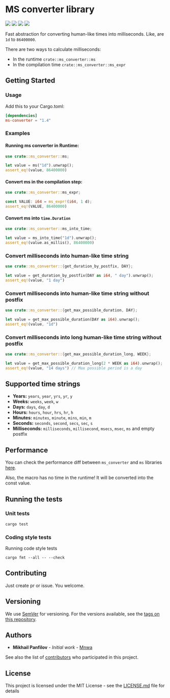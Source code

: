 # MS converter library
[![](https://docs.rs/ms-converter/badge.svg)](https://docs.rs/ms-converter/)
[![](https://github.com/Mnwa/ms/workflows/build/badge.svg?branch=master)](https://github.com/Mnwa/ms/actions?query=workflow%3Abuild)
[![](https://img.shields.io/crates/v/ms-converter.svg)](https://crates.io/crates/ms-converter)
[![](https://img.shields.io/crates/d/ms-converter.svg)](https://crates.io/crates/ms-converter)

Fast abstraction for converting human-like times into milliseconds.
Like, are `1d` to `86400000`.

There are two ways to calculate milliseconds:
* In the runtime `crate::ms_converter::ms`
* In the compilation time `crate::ms_converter::ms_expr`

## Getting Started

### Usage
Add this to your Cargo.toml:

```toml
[dependencies]
ms-converter = "1.4"
```

### Examples

#### Running ms converter in Runtime:
```rust
use crate::ms_converter::ms;

let value = ms("1d").unwrap();
assert_eq!(value, 86400000)
```

#### Convert ms in the compilation step:
```rust
use crate::ms_converter::ms_expr;

const VALUE: i64 = ms_expr!(i64, 1 d);
assert_eq!(VALUE, 86400000)
```

#### Convert ms into `time.Duration`
```rust
use crate::ms_converter::ms_into_time;

let value = ms_into_time("1d").unwrap();
assert_eq!(value.as_millis(), 86400000)
```

### Convert milliseconds into human-like time string
```rust
use crate::ms_converter::{get_duration_by_postfix, DAY};

let value = get_duration_by_postfix(DAY as i64, " day").unwrap();
assert_eq!(value, "1 day")
```

### Convert milliseconds into human-like time string without postfix
```rust
use crate::ms_converter::{get_max_possible_duration, DAY};

let value = get_max_possible_duration(DAY as i64).unwrap();
assert_eq!(value, "1d")
```

### Convert milliseconds into long human-like time string without postfix
```rust
use crate::ms_converter::{get_max_possible_duration_long, WEEK};

let value = get_max_possible_duration_long(2 * WEEK as i64).unwrap();
assert_eq!(value, "14 days") // Max possible period is a day
```

## Supported time strings
* **Years:** `years`, `year`, `yrs`, `yr`, `y`
* **Weeks:** `weeks`, `week`, `w`
* **Days:** `days`, `day`, `d`
* **Hours:** `hours`, `hour`, `hrs`, `hr`, `h`
* **Minutes:** `minutes`, `minute`, `mins`, `min`, `m`
* **Seconds:** `seconds`, `second`, `secs`, `sec`, `s`
* **Milliseconds:** `milliseconds`, `millisecond`, `msecs`, `msec`, `ms` and empty postfix

## Performance
You can check the performance diff between `ms_converter` and `ms` libraries [here](Benchmark.md).

Also, the macro has no time in the runtime! It will be converted into the const value.

## Running the tests

### Unit tests

```bash
cargo test
```

### Coding style tests

Running code style tests

```
cargo fmt --all -- --check
```

## Contributing

Just create pr or issue. You welcome.

## Versioning

We use [SemVer](http://semver.org/) for versioning. For the versions available, see the [tags on this repository](https://github.com/Mnwa/ms/tags). 

## Authors

* **Mikhail Panfilov** - *Initial work* - [Mnwa](https://github.com/Mnwa)

See also the list of [contributors](https://github.com/Mnwa/ms/contributors) who participated in this project.

## License

This project is licensed under the MIT License - see the [LICENSE.md](LICENSE.md) file for details

